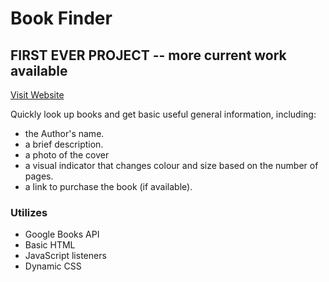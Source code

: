 # Book Finder

## FIRST EVER PROJECT -- more current work available

[Visit Website](https://brenclen.github.io/bookfinder/)

Quickly look up books and get basic useful general information, including:
* the Author's name.
* a brief description.
* a photo of the cover
* a visual indicator that changes colour and size based on the number of pages.
* a link to purchase the book (if available).

### Utilizes
* Google Books API
* Basic HTML
* JavaScript listeners
* Dynamic CSS
